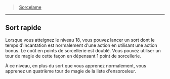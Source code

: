 ﻿---
!GenericItem
Name: Sort rapide
Id: fighter_spellblade_hd.md#sort-rapide
ParentLink: fighter_spellblade_hd.md#sorcelame
ParentName: Sorcelame
NameLevel: 2
Attributes: {}
---
> [Sorcelame](hd_fighter_spellblade.md)

---

## Sort rapide

Lorsque vous atteignez le niveau 18, vous pouvez lancer un sort dont le temps d'incantation est normalement d'une action en utilisant une action bonus. Le coût en points de sorcellerie est doublé. Vous pouvez utiliser un tour de magie de cette façon en dépensant 1 point de sorcellerie.

À ce niveau, en plus du sort que vous apprenez normalement, vous apprenez un quatrième tour de magie de la liste d'ensorceleur.

